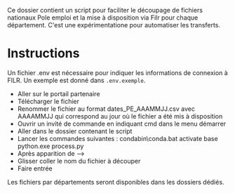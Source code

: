 Ce dossier contient un script pour faciliter le découpage de fichiers nationaux Pole emploi et la mise à disposition via Filr pour chaque département. C'est une expérimentatione pour automatiser les transferts.


# Instructions

Un fichier .env est nécessaire pour indiquer les informations de connexion à FILR. Un exemple est donné dans `.env.exemple`.


- Aller sur le portail partenaire
- Télécharger le fichier
- Renommer le fichier au format dates_PE_AAAMMJJ.csv avec AAAAMMJJ qui correspond au jour où le fichier a été mis à disposition
- Ouvrir un invité de commande en indiquant cmd dans le menu démarrer
- Aller dans le dossier contenant le script
- Lancer les commandes suivantes :
condabin\conda.bat activate base
python.exe process.py
- Après apparition de -->
- Glisser coller le nom du fichier à découper
- Faire entrée

Les fichiers par départements seront disponibles dans les dossiers dédiés.
